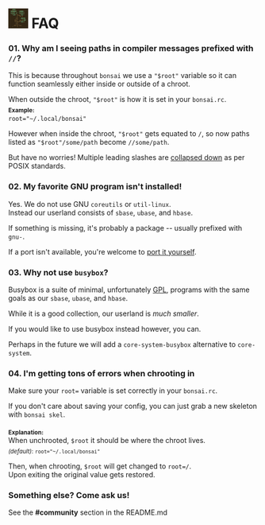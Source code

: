 # <img width="40" height="40" src="res/bonsai_square.png"> FAQ

### 01. Why am I seeing paths in compiler messages prefixed with `//`?

This is because throughout `bonsai` we use a `"$root"` variable so
it can function seamlessly either inside or outside of a chroot.  

When outside the chroot, `"$root"` is how it is set in your `bonsai.rc`.  
<sub>**Example:**</sub>  
`root="~/.local/bonsai"`

However when inside the chroot, `"$root"` gets equated to `/`, so now paths listed
as `"$root"/some/path` become `//some/path`.

But have no worries! Multiple leading slashes are [collapsed down](http://www.opengroup.org/onlinepubs/009695399/basedefs/xbd_chap03.html#tag_03_266) as per POSIX standards.

### 02. My favorite GNU program isn't installed!

Yes. We do not use GNU `coreutils` or `util-linux`.  
Instead our userland consists of `sbase`, `ubase`, and `hbase`.

If something is missing, it's probably a package -- usually prefixed with `gnu-`.

If a port isn't available, you're welcome to [port it yourself](http://github.com/mitchweaver/bonsai/wiki/Porting-Guidelines).

### 03. Why not use `busybox`?

Busybox is a suite of minimal, unfortunately [GPL](http://busybox.net/license.html),
programs with the same goals as our `sbase`, `ubase`, and `hbase`.

While it is a good collection, our userland is *much smaller*.

If you would like to use busybox instead however, you can.

Perhaps in the future we will add a `core-system-busybox` alternative to `core-system`.

### 04. I'm getting tons of errors when chrooting in

Make sure your `root=` variable is set correctly in your `bonsai.rc`.

If you don't care about saving your config, you can just grab a 
new skeleton with `bonsai skel`.

<sub>**Explanation:**</sub>  
When unchrooted, `$root` it should be where the chroot lives.  
<sub>*(default)*: `root="~/.local/bonsai"` </sub>

Then, when chrooting, `$root` will get changed to `root=/`.  
Upon exiting the original value gets restored.

### Something else? Come ask us!

See the **#community** section in the README.md
